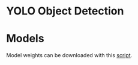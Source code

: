 # YOLO Object Detection

# Models

Model weights can be downloaded with this [script](https://github.com/opencv/opencv_extra/blob/master/testdata/dnn/download_models.py).
